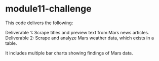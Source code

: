 # module11-challenge

This code delivers the following:

Deliverable 1: Scrape titles and preview text from Mars news articles.
Deliverable 2: Scrape and analyze Mars weather data, which exists in a table.

It includes multiple bar charts showing findings of Mars data.
